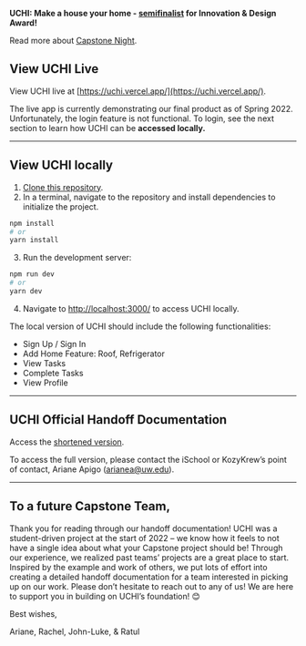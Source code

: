 **UCHI: Make a house your home - [semifinalist](https://ischool.uw.edu/event/capstone/2022/semifinalists) for Innovation & Design Award!**

Read more about [Capstone Night](https://ischool.uw.edu/news/2022/05/two-day-hybrid-capstone-gala-event-increases-access-annual-student-showcase).

## View UCHI Live

View UCHI live at [https://uchi.vercel.app/](https://uchi.vercel.app/).

The live app is currently demonstrating our final product as of Spring 2022. Unfortunately, the login feature is not functional. To login, see the next section to learn how UCHI can be **accessed locally.**

-----------------------------------
## View UCHI locally

1. [Clone this repository](https://docs.github.com/en/repositories/creating-and-managing-repositories/cloning-a-repository).
2. In a terminal, navigate to the repository and install dependencies to initialize the project.
```bash
npm install
# or
yarn install
```

3. Run the development server:
```bash
npm run dev
# or
yarn dev
```

4. Navigate to [http://localhost:3000/](http://localhost:3000/) to access UCHI locally.

The local version of UCHI should include the following functionalities:
- Sign Up / Sign In
- Add Home Feature: Roof, Refrigerator
- View Tasks
- Complete Tasks
- View Profile

-----------------------------------
## UCHI Official Handoff Documentation

Access the [shortened version](https://drive.google.com/file/d/1xSypSJZMEC9Y0_E_BGdBRwkmjPMF15yo/view?usp=sharing).

To access the full version, please contact the iSchool or KozyKrew’s point of contact, Ariane Apigo ([arianea@uw.edu](arianea@uw.edu)).

-----------------------------------
## To a future Capstone Team,
Thank you for reading through our handoff documentation! UCHI was a student-driven project at the start of 2022 – we know how it feels to not have a single idea about what your Capstone project should be! Through our experience, we realized past teams’ projects are a great place to start. Inspired by the example and work of others, we put lots of effort into creating a detailed handoff documentation for a team interested in picking up on our work. Please don’t hesitate to reach out to any of us! We are here to support you in building on UCHI’s foundation! 😊

Best wishes,

Ariane, Rachel, John-Luke, & Ratul
